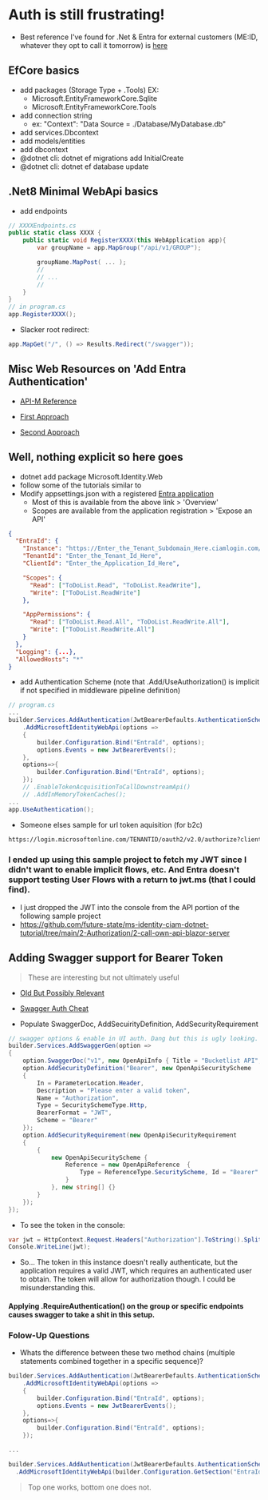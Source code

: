 # Auth is still frustrating!
- Best reference I've found for .Net & Entra for external customers (ME:ID, whatever they opt to call it tomorrow) is [here](https://github.com/Azure-Samples/ms-identity-ciam-dotnet-tutorial)

## EfCore basics
- add packages (Storage Type + .Tools)  EX:
  - Microsoft.EntityFrameworkCore.Sqlite
  - Microsoft.EntityFrameworkCore.Tools
- add connection string
  - ex: "Context": "Data Source = ./Database/MyDatabase.db"
- add services.Dbcontext
- add models/entities
- add dbcontext
- @dotnet cli: dotnet ef migrations add InitialCreate
- @dotnet cli: dotnet ef database update

## .Net8 Minimal WebApi basics
- add endpoints
```csharp
// XXXXEndpoints.cs
public static class XXXX {
    public static void RegisterXXXX(this WebApplication app){
        var groupName = app.MapGroup("/api/v1/GROUP");

        groupName.MapPost( ... );
        //
        // ... 
        //
    }    
}
// in program.cs
app.RegisterXXXX();
```

- Slacker root redirect:
```csharp
app.MapGet("/", () => Results.Redirect("/swagger"));
```

## Misc Web Resources on 'Add Entra Authentication'
- [API-M Reference](https://learn.microsoft.com/en-us/azure/api-management/api-management-howto-protect-backend-with-aad)


- [First Approach](https://learn.microsoft.com/en-us/entra/external-id/customers/tutorial-protect-web-api-dotnet-core-build-app)

- [Second Approach](https://learn.microsoft.com/en-us/entra/external-id/customers/tutorial-protect-web-api-dotnet-core-build-app-2)

## Well, nothing explicit so here goes

- dotnet add package Microsoft.Identity.Web
- follow some of the tutorials similar to 
- Modify appsettings.json with a registered [Entra application](https://entra.microsoft.com/#view/)
  - Most of this is available from the above link > 'Overview'
  - Scopes are available from the application registration > 'Expose an API'
```json
{
  "EntraId": {
    "Instance": "https://Enter_the_Tenant_Subdomain_Here.ciamlogin.com/", 
    "TenantId": "Enter_the_Tenant_Id_Here",
    "ClientId": "Enter_the_Application_Id_Here",

    "Scopes": {
      "Read": ["ToDoList.Read", "ToDoList.ReadWrite"],
      "Write": ["ToDoList.ReadWrite"]
    },

    "AppPermissions": {
      "Read": ["ToDoList.Read.All", "ToDoList.ReadWrite.All"],
      "Write": ["ToDoList.ReadWrite.All"]
    }
  },
  "Logging": {...},
  "AllowedHosts": "*"
}
```
- add Authentication Scheme (note that .Add/UseAuthorization() is implicit if not specified in middleware pipeline definition)
```csharp
// program.cs
...
builder.Services.AddAuthentication(JwtBearerDefaults.AuthenticationScheme)
    .AddMicrosoftIdentityWebApi(options => 
    {
        builder.Configuration.Bind("EntraId", options);
        options.Events = new JwtBearerEvents();
    },
    options=>{
        builder.Configuration.Bind("EntraId", options);
    });
    // .EnableTokenAcquisitionToCallDownstreamApi()
    // .AddInMemoryTokenCaches();
...
app.UseAuthentication();
```

- Someone elses sample for url token aquisition (for b2c)
```bash
https://login.microsoftonline.com/TENANTID/oauth2/v2.0/authorize?client_id=CLIENTID&response_type=id_token&redirect_uri=https%3A%2F%2Fjwt.ms&scope=openid%20profile%20email&response_mode=fragment&state=12345&nonce=678910
```
### I ended up using this sample project to fetch my JWT since I didn't want to enable implicit flows, etc. And Entra doesn't support testing User Flows with a return to jwt.ms (that I could find).
- I just dropped the JWT into the console from the API portion of the following sample project
- https://github.com/future-state/ms-identity-ciam-dotnet-tutorial/tree/main/2-Authorization/2-call-own-api-blazor-server

## Adding Swagger support for Bearer Token
> These are interesting but not ultimately useful  

- [Old But Possibly Relevant](https://github.com/dotnet/AspNetCore.Docs/blob/main/aspnetcore/security/authentication/identity-api-authorization.md)
- [Swagger Auth Cheat](https://www.josephguadagno.net/2022/06/03/enabling-user-authentication-in-swagger-using-microsoft-identity)

- Populate SwaggerDoc, AddSecuirityDefinition, AddSecurityRequirement
```csharp
// swagger options & enable in UI auth. Dang but this is ugly looking. // Learn more about configuring Swagger/OpenAPI at https://aka.ms/aspnetcore/swashbuckle
builder.Services.AddSwaggerGen(option =>
{
    option.SwaggerDoc("v1", new OpenApiInfo { Title = "Bucketlist API", Version = "v1" });    
    option.AddSecurityDefinition("Bearer", new OpenApiSecurityScheme
    {
        In = ParameterLocation.Header,
        Description = "Please enter a valid token",
        Name = "Authorization",
        Type = SecuritySchemeType.Http,
        BearerFormat = "JWT",
        Scheme = "Bearer"
    });    
    option.AddSecurityRequirement(new OpenApiSecurityRequirement
    {
        {
            new OpenApiSecurityScheme {
                Reference = new OpenApiReference  {
                    Type = ReferenceType.SecurityScheme, Id = "Bearer"
                }
            }, new string[] {}
        }
    });
});
```

- To see the token in the console:
```csharp
var jwt = HttpContext.Request.Headers["Authorization"].ToString().Split(" ")[1]; // Assuming "Bearer " prefix
Console.WriteLine(jwt);
```

- So... The token in this instance doesn't really authenticate, but the application requires a valid JWT, which requires an authenticated user to obtain. The token will allow for authorization though. I could be misunderstanding this.

#### Applying .RequireAuthentication() on the group or specific endpoints causes swagger to take a shit in this setup.


### Folow-Up Questions
- Whats the difference between these two method chains (multiple statements combined together in a specific sequence)?

```csharp
builder.Services.AddAuthentication(JwtBearerDefaults.AuthenticationScheme)
    .AddMicrosoftIdentityWebApi(options => 
    {
        builder.Configuration.Bind("EntraId", options);
        options.Events = new JwtBearerEvents();
    },
    options=>{
        builder.Configuration.Bind("EntraId", options);
    });

...

builder.Services.AddAuthentication(JwtBearerDefaults.AuthenticationScheme)
  .AddMicrosoftIdentityWebApi(builder.Configuration.GetSection("EntraId")); 
```  

> Top one works, bottom one does not.
